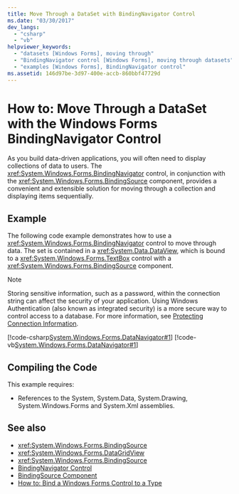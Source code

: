 ```yaml
---
title: Move Through a DataSet with BindingNavigator Control
ms.date: "03/30/2017"
dev_langs: 
  - "csharp"
  - "vb"
helpviewer_keywords: 
  - "datasets [Windows Forms], moving through"
  - "BindingNavigator control [Windows Forms], moving through datasets"
  - "examples [Windows Forms], BindingNavigator control"
ms.assetid: 146d97be-3d97-400e-accb-860bbf47729d
---
```

# How to: Move Through a DataSet with the Windows Forms BindingNavigator Control

As you build data-driven applications, you will often need to display collections of data to users. The <xref:System.Windows.Forms.BindingNavigator> control, in conjunction with the <xref:System.Windows.Forms.BindingSource> component, provides a convenient and extensible solution for moving through a collection and displaying items sequentially.  
  
## Example  

 The following code example demonstrates how to use a <xref:System.Windows.Forms.BindingNavigator> control to move through data. The set is contained in a <xref:System.Data.DataView>, which is bound to a <xref:System.Windows.Forms.TextBox> control with a <xref:System.Windows.Forms.BindingSource> component.  
  
> [!NOTE]
> Storing sensitive information, such as a password, within the connection string can affect the security of your application. Using Windows Authentication (also known as integrated security) is a more secure way to control access to a database. For more information, see [Protecting Connection Information](/dotnet/framework/data/adonet/protecting-connection-information).  
  
 [!code-csharp[System.Windows.Forms.DataNavigator#1](~/samples/snippets/csharp/VS_Snippets_Winforms/System.Windows.Forms.DataNavigator/CS/form1.cs#1)]
 [!code-vb[System.Windows.Forms.DataNavigator#1](~/samples/snippets/visualbasic/VS_Snippets_Winforms/System.Windows.Forms.DataNavigator/VB/form1.vb#1)]  
  
## Compiling the Code  

 This example requires:  
  
- References to the System, System.Data, System.Drawing, System.Windows.Forms and System.Xml assemblies.  
  
## See also

- <xref:System.Windows.Forms.BindingSource>
- <xref:System.Windows.Forms.DataGridView>
- <xref:System.Windows.Forms.BindingSource>
- [BindingNavigator Control](bindingnavigator-control-windows-forms.md)
- [BindingSource Component](bindingsource-component.md)
- [How to: Bind a Windows Forms Control to a Type](how-to-bind-a-windows-forms-control-to-a-type.md)
